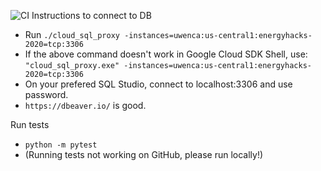 ![CI](https://github.com/uwenergynetwork/energyhacks-backend/workflows/CI/badge.svg)
Instructions to connect to DB
* Run `./cloud_sql_proxy -instances=uwenca:us-central1:energyhacks-2020=tcp:3306`
* If the above command doesn't work in Google Cloud SDK Shell, use: `"cloud_sql_proxy.exe" -instances=uwenca:us-central1:energyhacks-2020=tcp:3306`
* On your prefered SQL Studio, connect to localhost:3306 and use password.
* `https://dbeaver.io/` is good.


Run tests
* `python -m pytest` 
* (Running tests not working on GitHub, please run locally!)

